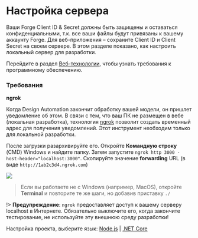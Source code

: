 # Настройка сервера

Ваши Forge Client ID & Secret должны быть защищены и оставаться конфиденциальными, т.к. все ваши файлы будут привязаны к вашему аккаунту Forge. Для веб-приложения – сохраните Client ID и Client Secret на своем сервере. В этом разделе показано, как настроить локальный сервер для разработки.

Перейдите в раздел [Веб-технологии](environment/tools/), чтобы узнать требования к программному обеспечению.

### Требования

**ngrok**

Когда Design Automation закончит обработку вашей модели, он пришлет уведомление об этом. В связи с тем, что ваш ПК не размещен в вебе (локальная разработка), технология [ngrok](https://ngrok.com/) позволит создать временный адрес для получения уведомлений. Этот инструмент необходим только для локальной разработки. 

После загрузки разархивируйте его. Откройте **Командную строку** (CMD) Windows и найдите папку. Затем запустите `ngrok http 3000 -host-header="localhost:3000"`. Скопируйте значение **forwarding** URL (в виде `http://1ab2c3d4.ngrok.com`)

![](/_media/designautomation/ngrok.gif)

> Если вы работаете не с Windows (например, MacOS), откройте **Terminal** и повторите те же шаги, но добавив приставку `./`

!> **Предупреждение**: `ngrok` предоставляет доступ к вашему серверу localhost в Интернете. Обязательно выключите его, когда закончите тестирование, не используйте эту внешнюю среду разработки!

Настройка проекта, выберитe язык: [Node.js](environment/setup/nodejs_da) | [.NET Core](environment/setup/netcore_da)
